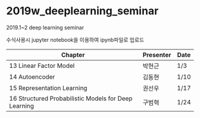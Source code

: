 # 2019w_deeplearning_seminar
2019.1~2 deep learning seminar

수식사용시 jupyter notebook을 이용하여 ipynb파일로 업로드

 Chapter | Presenter | Date
 ---|---|---
 13 Linear Factor Model | 박현근 | 1/3 
 14 Autoencoder  | 김동현 | 1/10 
 15 Representation Learning | 권선우 | 1/17 
 16 Structured Probabilistic Models for Deep Learning | 구범혁 | 1/24 
 
